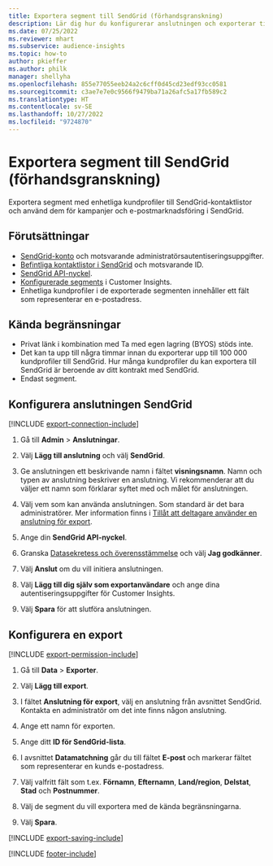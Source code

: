 ```yaml
---
title: Exportera segment till SendGrid (förhandsgranskning)
description: Lär dig hur du konfigurerar anslutningen och exporterar till SendGrid.
ms.date: 07/25/2022
ms.reviewer: mhart
ms.subservice: audience-insights
ms.topic: how-to
author: pkieffer
ms.author: philk
manager: shellyha
ms.openlocfilehash: 855e77055eeb24a2c6cff0d45cd23edf93cc0581
ms.sourcegitcommit: c3ae7e7e0c9566f9479ba71a26afc5a17fb589c2
ms.translationtype: HT
ms.contentlocale: sv-SE
ms.lasthandoff: 10/27/2022
ms.locfileid: "9724870"
---
```

# <a name="export-segments-to-sendgrid-preview"></a>Exportera segment till SendGrid (förhandsgranskning)

Exportera segment med enhetliga kundprofiler till SendGrid-kontaktlistor och använd dem för kampanjer och e-postmarknadsföring i SendGrid.

## <a name="prerequisites"></a>Förutsättningar

- [SendGrid-konto](https://sendgrid.com/) och motsvarande administratörsautentiseringsuppgifter.
- [Befintliga kontaktlistor i SendGrid](https://sendgrid.com/docs/ui/managing-contacts/create-and-manage-contacts/#manage-contacts) och motsvarande ID.
- [SendGrid API-nyckel](https://sendgrid.com/docs/ui/account-and-settings/api-keys/).
- [Konfigurerade segments](segments.md) i Customer Insights.
- Enhetliga kundprofiler i de exporterade segmenten innehåller ett fält som representerar en e-postadress.

## <a name="known-limitations"></a>Kända begränsningar

- Privat länk i kombination med Ta med egen lagring (BYOS) stöds inte.
- Det kan ta upp till några timmar innan du exporterar upp till 100 000 kundprofiler till SendGrid. Hur många kundprofiler du kan exportera till SendGrid är beroende av ditt kontrakt med SendGrid.
- Endast segment.

## <a name="set-up-connection-to-sendgrid"></a>Konfigurera anslutningen SendGrid

[!INCLUDE [export-connection-include](includes/export-connection-admn.md)]

1. Gå till **Admin** > **Anslutningar**.

1. Välj **Lägg till anslutning** och välj **SendGrid**.

1. Ge anslutningen ett beskrivande namn i fältet **visningsnamn**. Namn och typen av anslutning beskriver en anslutning. Vi rekommenderar att du väljer ett namn som förklarar syftet med och målet för anslutningen.

1. Välj vem som kan använda anslutningen. Som standard är det bara administratörer. Mer information finns i [Tillåt att deltagare använder en anslutning för export](connections.md#allow-contributors-to-use-a-connection-for-exports).

1. Ange din **SendGrid API-nyckel**.

1. Granska [Datasekretess och överensstämmelse](connections.md#data-privacy-and-compliance) och välj **Jag godkänner**.

1. Välj **Anslut** om du vill initiera anslutningen.

1. Välj **Lägg till dig själv som exportanvändare** och ange dina autentiseringsuppgifter för Customer Insights.

1. Välj **Spara** för att slutföra anslutningen.

## <a name="configure-an-export"></a>Konfigurera en export

[!INCLUDE [export-permission-include](includes/export-permission.md)]

1. Gå till **Data** > **Exporter**.

1. Välj **Lägg till export**.

1. I fältet **Anslutning för export**, välj en anslutning från avsnittet SendGrid. Kontakta en administratör om det inte finns någon anslutning.

1. Ange ett namn för exporten.

1. Ange ditt **ID för SendGrid-lista**.

1. I avsnittet **Datamatchning** går du till fältet **E-post** och markerar fältet som representerar en kunds e-postadress.

1. Välj valfritt fält som t.ex. **Förnamn**, **Efternamn**, **Land/region**, **Delstat**, **Stad** och **Postnummer**.

1. Välj de segment du vill exportera med de kända begränsningarna.

1. Välj **Spara**.

[!INCLUDE [export-saving-include](includes/export-saving.md)]

[!INCLUDE [footer-include](includes/footer-banner.md)]
